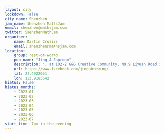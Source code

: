 ```yaml
---
layout: city                                           
lockdown: False
city_name: Shenzhen                                                               
jam_name: Shenzhen MathsJam
email: shenzhen@mathsjam.com
twitter: ShenzhenMathJam
organiser:
    name: Martin Crozier
    email: shenzhen@mathsjam.com
location:
    group: rest-of-world
    pub_name: "Jing-A Taproom"
    description: ", at 102-2 G&G Creative Community, NO.9 Liyuan Road in Nanshan District"
    url: https://www.facebook.com/jingabrewing/ 
    lat: 22.4922051
    lon: 113.9185642
hiatus: False
hiatus_months:
    - 2023-01
    - 2023-02
    - 2023-03
    - 2023-04
    - 2023-05
    - 2023-06
    - 2023-07
start_time: 7pm in the evening
---
```

